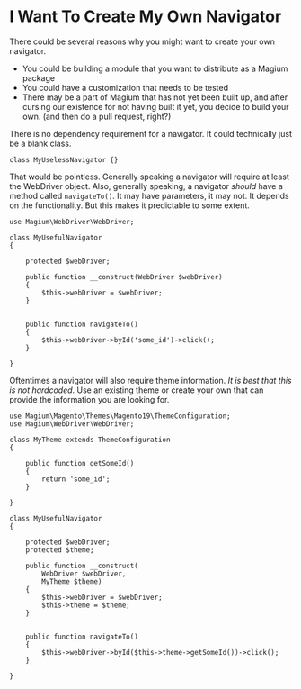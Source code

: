 # I Want To Create My Own Navigator

There could be several reasons why you might want to create your own navigator.

* You could be building a module that you want to distribute as a Magium package
* You could have a customization that needs to be tested
* There may be a part of Magium that has not yet been built up, and after cursing our existence for not having built it yet, you decide to build your own.  (and then do a pull request, right?)

There is no dependency requirement for a navigator.  It could technically just be a blank class.

```
class MyUselessNavigator {}
```

That would be pointless.  Generally speaking a navigator will require at least the WebDriver object.  Also, generally speaking, a navigator *should* have a method called `navigateTo()`.  It may have parameters, it may not.  It depends on the functionality.  But this makes it predictable to some extent.

```
use Magium\WebDriver\WebDriver;

class MyUsefulNavigator
{

    protected $webDriver;

    public function __construct(WebDriver $webDriver)
    {
        $this->webDriver = $webDriver;
    }


    public function navigateTo()
    {
        $this->webDriver->byId('some_id')->click();
    }

}
```

Oftentimes a navigator will also require theme information.  *It is best that this is not hardcoded*.  Use an existing theme or create your own that can provide the information you are looking for.

```
use Magium\Magento\Themes\Magento19\ThemeConfiguration;
use Magium\WebDriver\WebDriver;

class MyTheme extends ThemeConfiguration
{

    public function getSomeId()
    {
        return 'some_id';
    }

}

class MyUsefulNavigator
{

    protected $webDriver;
    protected $theme;

    public function __construct(
        WebDriver $webDriver,
        MyTheme $theme)
    {
        $this->webDriver = $webDriver;
        $this->theme = $theme;
    }


    public function navigateTo()
    {
        $this->webDriver->byId($this->theme->getSomeId())->click();
    }

}
```


